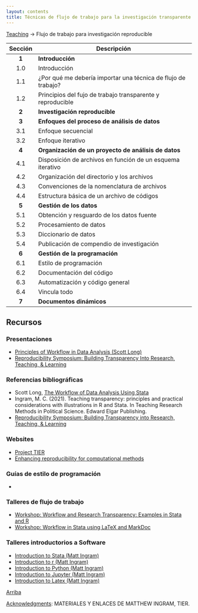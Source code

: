 ```yaml
---
layout: contents
title: Técnicas de flujo de trabajo para la investigación transparente y reproducible
---
```


<a name="Contenido"></a>

[Teaching](../../teaching) &rarr; Flujo de trabajo para investigación reproducible

| Sección       | Descripción  |
|:-------------:|--------------|
| **1**         | **Introducción** &nbsp;&nbsp; <a href="https://crenteriam.github.io/workshops/flujo-de-trabajo/introduccion/" style="color:black;"><i class="fa fa-folder-open" style="font-size:1em"></i></a> |
| 1.0       | Introducción  |
| 1.1       | ¿Por qué me debería importar una técnica de flujo de trabajo? |
| 1.2       | Principios del fujo de trabajo transparente y reproducible |
| **2**         | **Investigación reproducible** &nbsp;&nbsp; <a href="https://crenteriam.github.io/workshops/flujo-de-trabajo/investigacion-reproducible/" style="color:black;"><i class="fa fa-folder-open" style="font-size:1em"></i></a> |
| **3**         | **Enfoques del proceso de análisis de datos** &nbsp;&nbsp; <a href="https://crenteriam.github.io/workshops/flujo-de-trabajo/enfoques-analisisdedatos/" style="color:black;"><i class="fa fa-folder-open" style="font-size:1em"></i></a> |
| 3.1       | Enfoque secuencial |
| 3.2       | Enfoque iterativo |
| **4**         | **Organización de un proyecto de análisis de datos** &nbsp;&nbsp; <a href="https://crenteriam.github.io/workshops/flujo-de-trabajo/organizacion-proyectodeanalisis/" style="color:black;"><i class="fa fa-folder-open" style="font-size:1em"></i></a> |
| 4.1       | Disposición de archivos en función de un esquema iterativo |
| 4.2       | Organización del directorio y los archivos |
| 4.3       | Convenciones de la nomenclatura de archivos |
| 4.4       | Estructura básica de un archivo de códigos |
| **5**         | **Gestión de los datos** &nbsp;&nbsp; <a href="https://crenteriam.github.io/workshops/flujo-de-trabajo/gestion-datos/" style="color:black;"><i class="fa fa-folder-open" style="font-size:1em"></i></a> |
| 5.1       | Obtención y resguardo de los datos fuente |
| 5.2       | Procesamiento de datos |
| 5.3       | Diccionario de datos |
| 5.4       | Publicación de compendio de investigación |
| **6**         | **Gestión de la programación** &nbsp;&nbsp; <a href="https://crenteriam.github.io/workshops/flujo-de-trabajo/gestion-programacion/" style="color:black;"><i class="fa fa-folder-open" style="font-size:1em"></i></a> |
| 6.1       | Estilo de programación |
| 6.2       | Documentación del código |
| 6.3       | Automatización y código general |
| 6.4       | Vincula todo |
| **7**         | **Documentos dinámicos** &nbsp;&nbsp; <a href="https://crenteriam.github.io/training/dynamic-documents/dynamicdocs-stata/" style="color:black;"><i class="fa fa-folder-open" style="font-size:1em"></i></a> |


## Recursos

### Presentaciones
- [Principles of Workflow in Data Analysis (Scott Long)](https://media.dlib.indiana.edu/media_objects/6h440x04w)
- [Reproducibility Symposium: Building Transparency Into Research, Teaching, & Learning](https://www.youtube.com/watch?v=oVitDKKCLZ8&t=129s&ab_channel=ualbanylibrary)

### Referencias bibliográficas
- Scott Long, [The Workflow of Data Analysis Using Stata](https://www.stata.com/bookstore/workflow-data-analysis-stata/)
- Ingram, M. C. (2021). Teaching transparency: principles and practical considerations with illustrations in R and Stata. In Teaching Research Methods in Political Science. Edward Elgar Publishing.
- [Reproducibility Symposium: Building Transparency into Research, Teaching, & Learning](https://scholarsarchive.library.albany.edu/open_access_week/2019/schedule/2/)

### Websites
- [Project TIER](https://www.projecttier.org/)
- [Enhancing reproducibility for computational methods](http://science.sciencemag.org/content/354/6317/1240)

### Guías de estilo de programación
-
### Talleres de flujo de trabajo
- [Workshop: Workflow and Research Transparency: Examples in Stata and R](http://mattingram.net/teaching/workshops/workflowRstata/)
- [Workshop: Workflow in Stata using LaTeX and MarkDoc](http://mattingram.net/teaching/workshops/workflowstata/)

### Talleres introductorios a Software
- [Introduction to Stata (Matt Ingram)](http://mattingram.net/teaching/workshops/introstata/)
- [Introduction to r (Matt Ingram)](http://mattingram.net/teaching/workshops/introR/)
- [Introduction to Python (Matt Ingram)](http://mattingram.net/teaching/workshops/introPython/)
- [Introduction to Jupyter (Matt Ingram)](http://mattingram.net/teaching/workshops/introjupyter/)
- [Introduction to Latex (Matt Ingram)](http://mattingram.net/teaching/workshops/introlatex/)

[Arriba](#Contenido)


<u>Acknowledgments</u>: MATERIALES Y ENLACES DE MATTHEW INGRAM, TIER.
